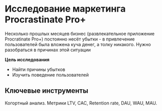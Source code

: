 #  Исследование маркетинга Procrastinate Pro+
Несколько прошлых месяцев бизнес (развлекательное приложение Procratinate Pro+) постоянно несёт убытки - в привлечение пользователей была вложена куча денег, а толку никакого. Нужно разобраться в причинах этой ситуации

**Цель исследования**

* Найти причины убытков
* Изучить поведение пользователей

## Ключевые инструменты
Когортный анализ. Метрики LTV, CAC, Retention rate, DAU, WAU, MAU. 
